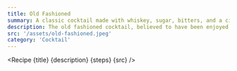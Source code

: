 ```yaml
---
title: Old Fashioned
summary: A classic cocktail made with whiskey, sugar, bitters, and a citrus peel.
description: The old fashioned cocktail, believed to have been enjoyed in the early 19th century or earlier, is one of the simpler and earlier versions of cocktails. It was named in the 1880s and preceded the development of advanced bartending techniques and recipes in the later part of the 19th century. The word "cocktail" was first defined in a letter to The Balance and Columbian Repository in 1806 as a potent concoction of spirits, bitters, water, and sugar, essentially the recipe for an old fashioned.
src: '/assets/old-fashioned.jpeg'
category: 'Cocktail'
---
```


<script>
	import Recipe from '$lib/components/recipe/recipe.svelte';

	const steps = [
		{
			title: 'Stir Together in a mixing glass', 
			ingredients: ['2oz Bourbon', '1/3oz Maple Syrup', '2 Dashes Angostura Bitters', '1/4 Orange Wheel']
		},
		{
			title: 'Pour', 
			instructions: 'Pour mix into tumbler glass with a large clear ice cube',
			ingredients: ['1 Large Clear Ice Cube']
		},
		{
			title: 'Garnish', 
			instructions: 'Express citrus oil over drink, stab orange peel and cheery onto cocktail skewer.',
			ingredients: ['2inch Orange Peel', '1 Maraschino Cherry']
		}
	]
</script>

<Recipe {title} {description} {steps} {src} />
